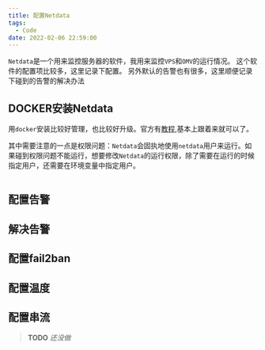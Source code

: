 ```yaml
---
title: 配置Netdata
tags:
  - Code
date: 2022-02-06 22:59:00
---
```

`Netdata`是一个用来监控服务器的软件，我用来监控`VPS`和`OMV`的运行情况。
这个软件的配置项比较多，这里记录下配置。
另外默认的告警也有很多，这里顺便记录下碰到的告警的解决办法

<!--more-->

## DOCKER安装Netdata

用`docker`安装比较好管理，也比较好升级。官方有[教程](https://learn.netdata.cloud/docs/agent/packaging/docker),基本上跟着来就可以了。

其中需要注意的一点是权限问题：`Netdata`会固执地使用`netdata`用户来运行。如果碰到权限问题不能运行，想要修改`Netdata`的运行权限，除了需要在运行的时候指定用户，还需要在环境变量中指定用户。

```

```

## 配置告警

## 解决告警

## 配置fail2ban

## 配置温度

## 配置串流

<div class="warning">

> __TODO__ _还没做_

</div>